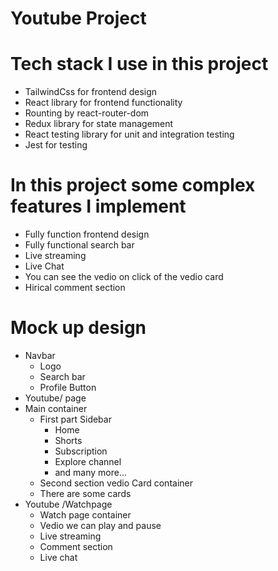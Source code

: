 # Youtube Project

# Tech stack I use in this project
 - TailwindCss for frontend design
 - React library for frontend functionality
 - Rounting by react-router-dom
 - Redux library for state management
 - React testing library for unit and integration testing
 - Jest for testing

# In this project some complex features I implement
 - Fully function frontend design
 - Fully functional search bar
 - Live streaming
 - Live Chat
 - You can see the vedio on click of the vedio card
 - Hirical comment section

# Mock up design 
 - Navbar
   - Logo
   - Search bar
   - Profile Button
- Youtube/ page
 - Main container
   - First part Sidebar 
     - Home
     - Shorts 
     - Subscription
     - Explore channel
     - and many more...
   - Second section vedio Card container
    - There are some cards
- Youtube /Watchpage
  - Watch page container 
   - Vedio we can play and pause
   - Live streaming
   - Comment section
   - Live chat